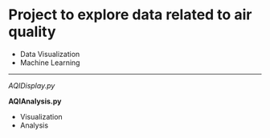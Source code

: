 Project to explore data related to air quality
==============

- Data Visualization
- Machine Learning
--------------

*AQIDisplay.py*

**AQIAnalysis.py**

- Visualization
- Analysis
    